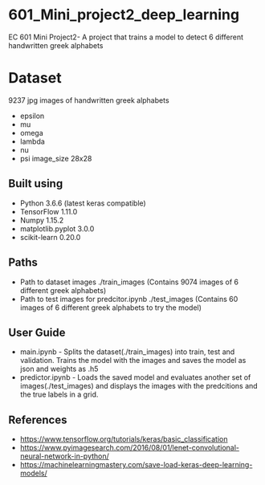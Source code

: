 # 601_Mini_project2_deep_learning
EC 601 Mini Project2- A project that trains a model to detect 6 different handwritten greek alphabets

# Dataset
9237 jpg images of handwritten greek alphabets
- epsilon
- mu
- omega
- lambda
- nu
- psi
image_size 28x28

## Built using
* Python 3.6.6 (latest keras compatible) 
* TensorFlow 1.11.0
* Numpy 1.15.2 
* matplotlib.pyplot 3.0.0
* scikit-learn 0.20.0

## Paths
* Path to dataset images ./train_images (Contains 9074 images of 6 different greek alphabets)
* Path to test images for predcitor.ipynb ./test_images (Contains 60 images of 6 different greek alphabets to try the model)

## User Guide
* main.ipynb - Splits the dataset(./train_images) into train, test and validation. Trains the model with the images and saves the model as json and weights as .h5
* predictor.ipynb - Loads the saved model and evaluates another set of images(./test_images) and displays the images with the predcitions and the true labels in a grid.

## References
* https://www.tensorflow.org/tutorials/keras/basic_classification
* https://www.pyimagesearch.com/2016/08/01/lenet-convolutional-neural-network-in-python/
* https://machinelearningmastery.com/save-load-keras-deep-learning-models/

